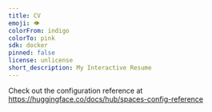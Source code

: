 ```yaml
---
title: CV
emoji: 👁
colorFrom: indigo
colorTo: pink
sdk: docker
pinned: false
license: unlicense
short_description: My Interactive Resume
---
```


Check out the configuration reference at https://huggingface.co/docs/hub/spaces-config-reference
